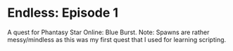 # Endless: Episode 1
A quest for Phantasy Star Online: Blue Burst.
Note: Spawns are rather messy/mindless as this was my first quest that I used for learning scripting.
